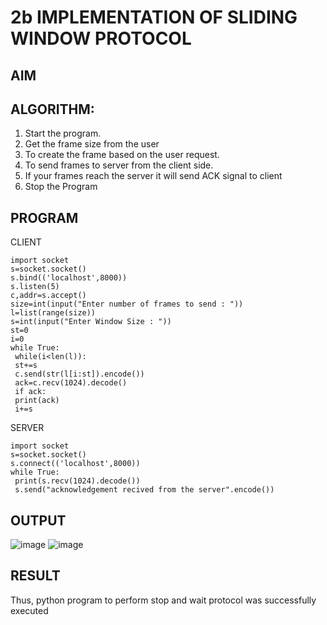 # 2b IMPLEMENTATION OF SLIDING WINDOW PROTOCOL
## AIM
## ALGORITHM:
1. Start the program.
2. Get the frame size from the user
3. To create the frame based on the user request.
4. To send frames to server from the client side.
5. If your frames reach the server it will send ACK signal to client
6. Stop the Program
## PROGRAM
CLIENT
~~~
import socket
s=socket.socket()
s.bind(('localhost',8000))
s.listen(5)
c,addr=s.accept()
size=int(input("Enter number of frames to send : "))
l=list(range(size))
s=int(input("Enter Window Size : "))
st=0
i=0
while True:
 while(i<len(l)):
 st+=s
 c.send(str(l[i:st]).encode())
 ack=c.recv(1024).decode()
 if ack:
 print(ack)
 i+=s
~~~
SERVER
~~~
import socket
s=socket.socket()
s.connect(('localhost',8000))
while True: 
 print(s.recv(1024).decode())
 s.send("acknowledgement recived from the server".encode())
~~~
## OUTPUT
![image](https://github.com/sharmitha3/2b_SLIDING_WINDOW_PROTOCOL/assets/145974496/303f3c9a-d7b9-4379-9b01-be842283c966)
![image](https://github.com/sharmitha3/2b_SLIDING_WINDOW_PROTOCOL/assets/145974496/71d635d6-19ec-454f-b7fb-a8133514b92f)

## RESULT
Thus, python program to perform stop and wait protocol was successfully executed

